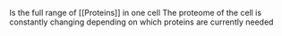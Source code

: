 Is the full range of [[Proteins]] in one cell
The proteome of the cell is constantly changing depending on which proteins are currently needed